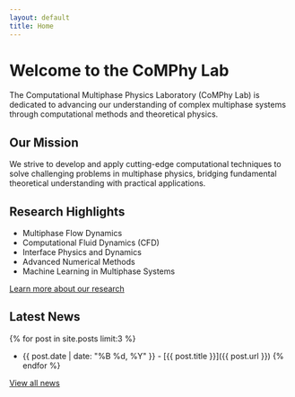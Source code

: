 ```yaml
---
layout: default
title: Home
---
```


# Welcome to the CoMPhy Lab

The Computational Multiphase Physics Laboratory (CoMPhy Lab) is dedicated to advancing our understanding of complex multiphase systems through computational methods and theoretical physics.

## Our Mission

We strive to develop and apply cutting-edge computational techniques to solve challenging problems in multiphase physics, bridging fundamental theoretical understanding with practical applications.

## Research Highlights

- Multiphase Flow Dynamics
- Computational Fluid Dynamics (CFD)
- Interface Physics and Dynamics
- Advanced Numerical Methods
- Machine Learning in Multiphase Systems

[Learn more about our research](/research)

## Latest News

{% for post in site.posts limit:3 %}
- {{ post.date | date: "%B %d, %Y" }} - [{{ post.title }}]({{ post.url }})
{% endfor %}

[View all news](/news) 